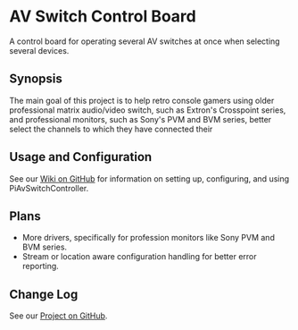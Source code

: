 # AV Switch Control Board

A control board for operating several AV switches at once when selecting
several devices.

## Synopsis

The main goal of this project is to help retro console gamers using older
professional matrix audio/video switch, such as Extron's Crosspoint series, and
professional monitors, such as Sony's PVM and BVM series, better select the
channels to which they have connected their

## Usage and Configuration

See our [Wiki on GitHub](http://www.github.com/) for information on setting up,
configuring, and using PiAvSwitchController.

## Plans

- More drivers, specifically for profession monitors like Sony PVM and BVM
  series.
- Stream or location aware configuration handling for better error reporting.

## Change Log

See our [Project on GitHub](http://www.github.com/).